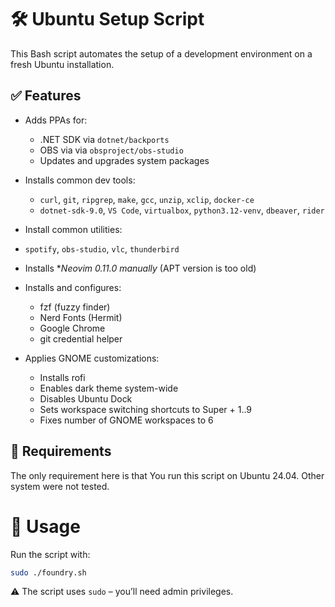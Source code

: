 # 🛠️ Ubuntu Setup Script

This Bash script automates the setup of a development environment on a fresh Ubuntu installation.

## ✅ Features

- Adds PPAs for:
  - .NET SDK via `dotnet/backports`
  - OBS via via `obsproject/obs-studio`
  - Updates and upgrades system packages

- Installs common dev tools:
  - `curl`, `git`, `ripgrep`, `make`, `gcc`, `unzip`, `xclip`, `docker-ce`
  - `dotnet-sdk-9.0`, `VS Code`, `virtualbox`, `python3.12-venv`, `dbeaver`, `rider`

- Install common utilities:
 - `spotify`, `obs-studio`, `vlc`, `thunderbird`

- Installs **Neovim 0.11.0 manually* (APT version is too old)

- Installs and configures:
  - fzf (fuzzy finder)
  - Nerd Fonts (Hermit)
  - Google Chrome
  - git credential helper

- Applies GNOME customizations:
  - Installs rofi
  - Enables dark theme system-wide
  - Disables Ubuntu Dock
  - Sets workspace switching shortcuts to Super + 1..9
  - Fixes number of GNOME workspaces to 6

## 📁 Requirements

The only requirement here is that You run this script on Ubuntu 24.04. Other
system were not tested.

# 🧪 Usage

Run the script with:
```bash
sudo ./foundry.sh
```

⚠️ The script uses `sudo` – you’ll need admin privileges.
